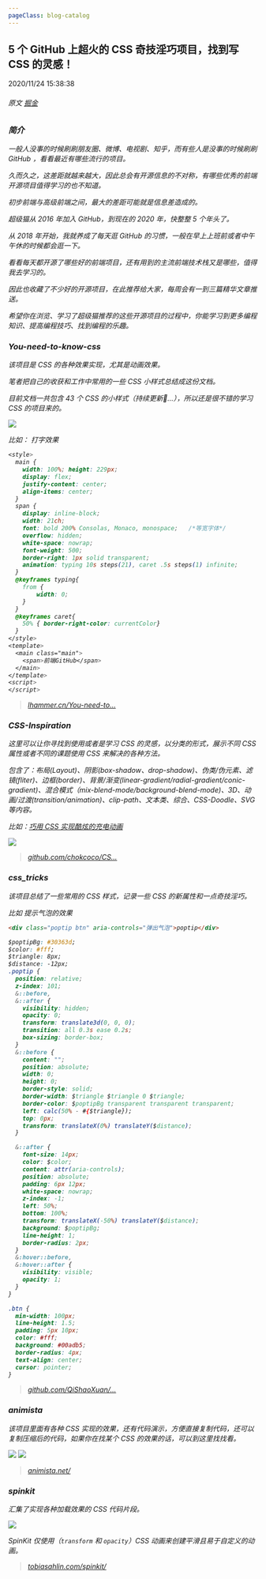 ```yaml
---
pageClass: blog-catalog
---
```


## 5 个 GitHub 上超火的 CSS 奇技淫巧项目，找到写 CSS 的灵感！
<p class="date">2020/11/24 15:38:38 
<span id="/blog/css/GithubCssProject.html" class="leancloud_visitors">
    <i class="shni shn-eye-fill" />
    <i class="leancloud-visitors-count"></i>
</span>
</p>

###### 原文 [掘金](https://juejin.cn/post/6898482129592647693)

### 简介
一般人没事的时候刷刷朋友圈、微博、电视剧、知乎，而有些人是没事的时候刷刷 GitHub ，看看最近有哪些流行的项目。

久而久之，这差距就越来越大，因此总会有开源信息的不对称，有哪些优秀的前端开源项目值得学习的也不知道。

初步前端与高级前端之间，最大的差距可能就是信息差造成的。

超级猫从 2016 年加入 GitHub，到现在的 2020 年，快整整 5 个年头了。

从 2018 年开始，我就养成了每天逛 GitHub 的习惯，一般在早上上班前或者中午午休的时候都会逛一下。

看看每天都开源了哪些好的前端项目，还有用到的主流前端技术栈又是哪些，值得我去学习的。

因此也收藏了不少好的开源项目，在此推荐给大家，每周会有一到三篇精华文章推送。

希望你在浏览、学习了超级猫推荐的这些开源项目的过程中，你能学习到更多编程知识、提高编程技巧、找到编程的乐趣。

### You-need-to-know-css
该项目是 CSS 的各种效果实现，尤其是动画效果。

笔者把自己的收获和工作中常用的一些 CSS 小样式总结成这份文档。

目前文档一共包含 43 个 CSS 的小样式（持续更新…），所以还是很不错的学习 CSS 的项目来的。

<img src="https://cdn.chenyingshuang.cn/blog/css/GithubCssProject/1.jpg" />

比如： 打字效果

```css
<style>
  main {
    width: 100%; height: 229px;
    display: flex;
    justify-content: center;
    align-items: center;
  }
  span {
    display: inline-block;
    width: 21ch;
    font: bold 200% Consolas, Monaco, monospace;   /*等宽字体*/
    overflow: hidden;
    white-space: nowrap;
    font-weight: 500;
    border-right: 1px solid transparent;
    animation: typing 10s steps(21), caret .5s steps(1) infinite;
  }
  @keyframes typing{
    from {
        width: 0;
    }
  }
  @keyframes caret{
    50% { border-right-color: currentColor}
  }
</style>
<template>
  <main class="main">
    <span>前端GitHub</span>
  </main>
</template>
<script>
</script>
```

<blockquote>
<p><a href="https://lhammer.cn/You-need-to-know-css/#/zh-cn/" target="_blank" rel="nofollow noopener noreferrer">lhammer.cn/You-need-to…</a></p>
</blockquote>

### CSS-Inspiration

这里可以让你寻找到使用或者是学习 CSS 的灵感，以分类的形式，展示不同 CSS 属性或者不同的课题使用 CSS 来解决的各种方法。

包含了：布局(Layout)、阴影(box-shadow、drop-shadow)、伪类/伪元素、滤镜(fliter)、边框(border)、背景/渐变(linear-gradient/radial-gradient/conic-gradient)、混合模式（mix-blend-mode/background-blend-mode)、3D、动画/过渡(transition/animation)、clip-path、文本类、综合、CSS-Doodle、SVG 等内容。

<p>比如：<a class="default" href="https://github.com/chokcoco/iCSS/issues/75" target="_blank" rel="nofollow noopener noreferrer">巧用 CSS 实现酷炫的充电动画</a></p>

<img src="https://cdn.chenyingshuang.cn/blog/css/GithubCssProject/2.gif" />

<blockquote>
<p><a href="https://github.com/chokcoco/CSS-Inspiration" target="_blank" rel="nofollow noopener noreferrer">github.com/chokcoco/CS…</a></p>
</blockquote>

### css_tricks

该项目总结了一些常用的 CSS 样式，记录一些 CSS 的新属性和一点奇技淫巧。

比如 提示气泡的效果

```html
<div class="poptip btn" aria-controls="弹出气泡">poptip</div>
```

```css
$poptipBg: #30363d;
$color: #fff;
$triangle: 8px;
$distance: -12px;
.poptip {
  position: relative;
  z-index: 101;
  &::before,
  &::after {
    visibility: hidden;
    opacity: 0;
    transform: translate3d(0, 0, 0);
    transition: all 0.3s ease 0.2s;
    box-sizing: border-box;
  }
  &::before {
    content: "";
    position: absolute;
    width: 0;
    height: 0;
    border-style: solid;
    border-width: $triangle $triangle 0 $triangle;
    border-color: $poptipBg transparent transparent transparent;
    left: calc(50% - #{$triangle});
    top: 0px;
    transform: translateX(0%) translateY($distance);
  }

  &::after {
    font-size: 14px;
    color: $color;
    content: attr(aria-controls);
    position: absolute;
    padding: 6px 12px;
    white-space: nowrap;
    z-index: -1;
    left: 50%;
    bottom: 100%;
    transform: translateX(-50%) translateY($distance);
    background: $poptipBg;
    line-height: 1;
    border-radius: 2px;
  }
  &:hover::before,
  &:hover::after {
    visibility: visible;
    opacity: 1;
  }
}

.btn {
  min-width: 100px;
  line-height: 1.5;
  padding: 5px 10px;
  color: #fff;
  background: #00adb5;
  border-radius: 4px;
  text-align: center;
  cursor: pointer;
}
```

<blockquote>
<p><a href="https://github.com/QiShaoXuan/css_tricks" target="_blank" rel="nofollow noopener noreferrer">github.com/QiShaoXuan/…</a></p>
</blockquote>

### animista
该项目里面有各种 CSS 实现的效果，还有代码演示，方便直接复制代码，还可以复制压缩后的代码，如果你在找某个 CSS 的效果的话，可以到这里找找看。

<img src="https://cdn.chenyingshuang.cn/blog/css/GithubCssProject/3.jpg" />

<img src="https://cdn.chenyingshuang.cn/blog/css/GithubCssProject/4.jpg" />

<blockquote>
<p><a href="http://animista.net/" target="_blank" rel="nofollow noopener noreferrer">animista.net/</a></p>
</blockquote>

### spinkit
汇集了实现各种加载效果的 CSS 代码片段。

<img src="https://cdn.chenyingshuang.cn/blog/css/GithubCssProject/5.gif" />

<p>SpinKit 仅使用（<code>transform</code> 和 <code>opacity</code>）CSS 动画来创建平滑且易于自定义的动画。</p>

<blockquote>
<p><a href="https://tobiasahlin.com/spinkit/" target="_blank" rel="nofollow noopener noreferrer">tobiasahlin.com/spinkit/</a></p>
</blockquote>

<base-valine />
<el-backtop :visibility-height="0"></el-backtop>
